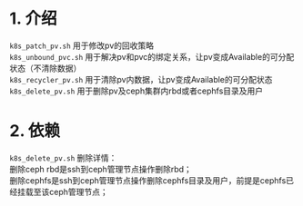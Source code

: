 # 1. 介绍
`k8s_patch_pv.sh` 用于修改pv的回收策略    
`k8s_unbound_pvc.sh` 用于解决pv和pvc的绑定关系，让pv变成Available的可分配状态（不清除数据）    
`k8s_recycler_pv.sh` 用于清除pv内数据，让pv变成Available的可分配状态    
`k8s_delete_pv.sh` 用于删除pv及ceph集群内rbd或者cephfs目录及用户    

# 2. 依赖
`k8s_delete_pv.sh` 删除详情：    
删除ceph rbd是ssh到ceph管理节点操作删除rbd；    
删除cephfs是ssh到ceph管理节点操作删除cephfs目录及用户，前提是cephfs已经挂载至该ceph管理节点；    
